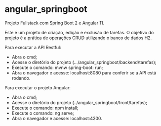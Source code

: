 # angular_springboot
Projeto Fullstack com Spring Boot 2 e Angular 11.

Este é um projeto de criação, edição e exclusão de tarefas. 
O objetivo do projeto é a prática de operações CRUD utilizando o banco de dados H2.

Para executar a API Restful:
- Abra o cmd;
- Acesse o diretório do projeto (.../angular_springboot/backend/tarefas);
- Execute o comando: mvnw spring-boot: run;
- Abra o navegador e acesse: localhost:8080 para conferir se a API está rodando.

Para executar o projeto Angular: 
- Abra o cmd;
- Acesse o diretório do projeto (../angular_springboot/front/tarefas);
- Execute o comando: npm install;
- Execute o comando: ng serve;
- Abra o navegador e acesse: localhost:4200.
